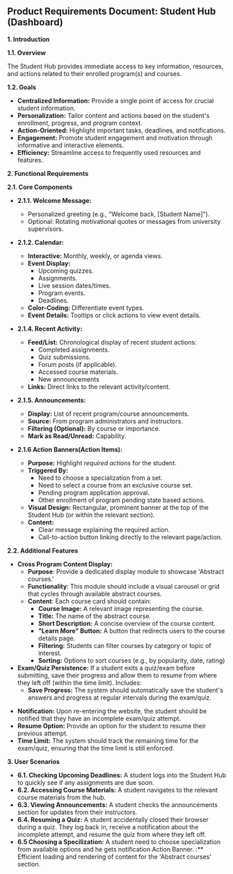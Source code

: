 ## Product Requirements Document: Student Hub (Dashboard)

**1. Introduction**

**1.1. Overview**

The Student Hub provides immediate access to key information, resources, and actions related to their enrolled program(s) and courses.

**1.2. Goals**

*   **Centralized Information:**  Provide a single point of access for crucial student information.
*   **Personalization:**  Tailor content and actions based on the student's enrollment, progress, and program context.
*   **Action-Oriented:**  Highlight important tasks, deadlines, and notifications.
*   **Engagement:**  Promote student engagement and motivation through informative and interactive elements.
*   **Efficiency:**  Streamline access to frequently used resources and features.


**2.  Functional Requirements**

**2.1. Core Components**

*   **2.1.1.  Welcome Message:**
    *   Personalized greeting (e.g., "Welcome back, [Student Name]").
    *   Optional: Rotating motivational quotes or messages from university supervisors.

*   **2.1.2.  Calendar:**
    *   **Interactive:**  Monthly, weekly, or agenda views.
    *   **Event Display:** 
        *   Upcoming quizzes.
        *   Assignments.
        *   Live session dates/times.
        *   Program events.
        *   Deadlines.
    *   **Color-Coding:**  Differentiate event types.
    *   **Event Details:**  Tooltips or click actions to view event details.

*   **2.1.4.  Recent Activity:**
    *   **Feed/List:**  Chronological display of recent student actions:
        *   Completed assignments.
        *   Quiz submissions.
        *   Forum posts (if applicable).
        *   Accessed course materials.
        *   New announcements
    *   **Links:**  Direct links to the relevant activity/content.

*   **2.1.5.  Announcements:**
    *   **Display:**  List of recent program/course announcements.
    *   **Source:**  From program administrators and instructors.
    *   **Filtering (Optional):**  By course or importance.
    *   **Mark as Read/Unread:** Capability.

* **2.1.6 Action Banners(Action Items):**
    * **Purpose:**  Highlight *required actions* for the student.
    * **Triggered By:**
        *  Need to choose a specialization from a set.
        *  Need to select a course from an exclusive course set.
        * Pending program application approval.
        * Other enrollment of program pending state based actions.
    * **Visual Design:**  Rectangular, prominent banner at the top of the Student Hub (or within the relevant section).
    * **Content:**
        *  Clear message explaining the required action.
        *  Call-to-action button linking directly to the relevant page/action.

**2.2. Additional Features**

* **Cross Program Content Display:**
  * **Purpose**: Provide a dedicated display module to showcase 'Abstract courses.'
  * **Functionality**: This module should include a visual carousel or grid that cycles through available abstract courses.
  * **Content**: Each course card should contain:
    * **Course Image:** A relevant image representing the course.
    * **Title:** The name of the abstract course.
    * **Short Description:** A concise overview of the course content.
    * **"Learn More" Button:** A button that redirects users to the course details page.
    * **Filtering:** Students can filter courses by category or topic of interest.
    * **Sorting:** Options to sort courses (e.g., by popularity, date, rating)
*   **Exam/Quiz Persistence:**  If a student exits a quiz/exam before submitting, save their progress and allow them to resume from where they left off (within the time limit). Includes:
     * **Save Progress:** The system should automatically save the student's answers and progress at regular intervals during the exam/quiz.
  - **Notification:** Upon re-entering the website, the student should be notified that they have an incomplete exam/quiz attempt.
  - **Resume Option:** Provide an option for the student to resume their previous attempt.
  - **Time Limit:** The system should track the remaining time for the exam/quiz, ensuring that the time limit is still enforced.

**3.  User Scenarios**

*   **6.1. Checking Upcoming Deadlines:** A student logs into the Student Hub to quickly see if any assignments are due soon.
*   **6.2. Accessing Course Materials:**  A student navigates to the relevant course materials from the hub.
*   **6.3.  Viewing Announcements:**  A student checks the announcements section for updates from their instructors.
*   **6.4. Resuming a Quiz:** A student accidentally closed their browser during a quiz. They log back in, receive a notification about the incomplete attempt, and resume the quiz from where they left off.
*  **6.5 Choosing a Specilization:** A student need to choose specialization from available options and he gets notification Action Banner.
:** Efficient loading and rendering of content for the 'Abstract courses' section.
